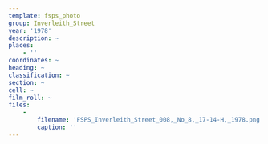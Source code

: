 ```yaml
---
template: fsps_photo
group: Inverleith_Street
year: '1978'
description: ~
places:
    - ''
coordinates: ~
heading: ~
classification: ~
section: ~
cell: ~
film_roll: ~
files:
    -
        filename: 'FSPS_Inverleith_Street_008,_No_8,_17-14-H,_1978.png'
        caption: ''
---
```


